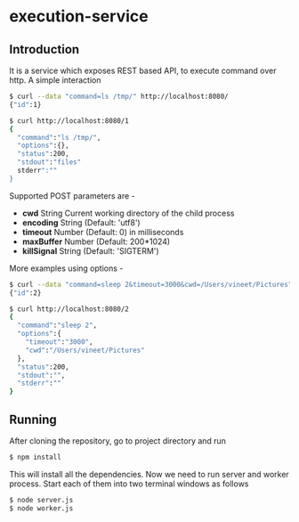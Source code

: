execution-service
=================
Introduction
------------
It is a service which exposes REST based API, to execute command over http. A simple interaction 
```bash
$ curl --data "command=ls /tmp/" http://localhost:8080/
{"id":1}

$ curl http://localhost:8080/1
{
  "command":"ls /tmp/",
  "options":{},
  "status":200,
  "stdout":"files"
  stderr":""
}
```
Supported POST parameters are -

- **cwd** String Current working directory of the child process
- **encoding** String (Default: 'utf8')
- **timeout** Number (Default: 0) in milliseconds
- **maxBuffer** Number (Default: 200*1024)
- **killSignal** String (Default: 'SIGTERM')

More examples using options -
```bash
$ curl --data "command=sleep 2&timeout=3000&cwd=/Users/vineet/Pictures" http://localhost:8080/
{"id":2}

$ curl http://localhost:8080/2
{
  "command":"sleep 2",
  "options":{
    "timeout":"3000",
    "cwd":"/Users/vineet/Pictures"
  },
  "status":200,
  "stdout":"",
  "stderr":""
}
```

Running
-------
After cloning the repository, go to project directory and run
```bash
$ npm install
```
This will install all the dependencies. Now we need to run server and worker process. Start each of them into two terminal windows as follows
```bash
$ node server.js
$ node worker.js
```
